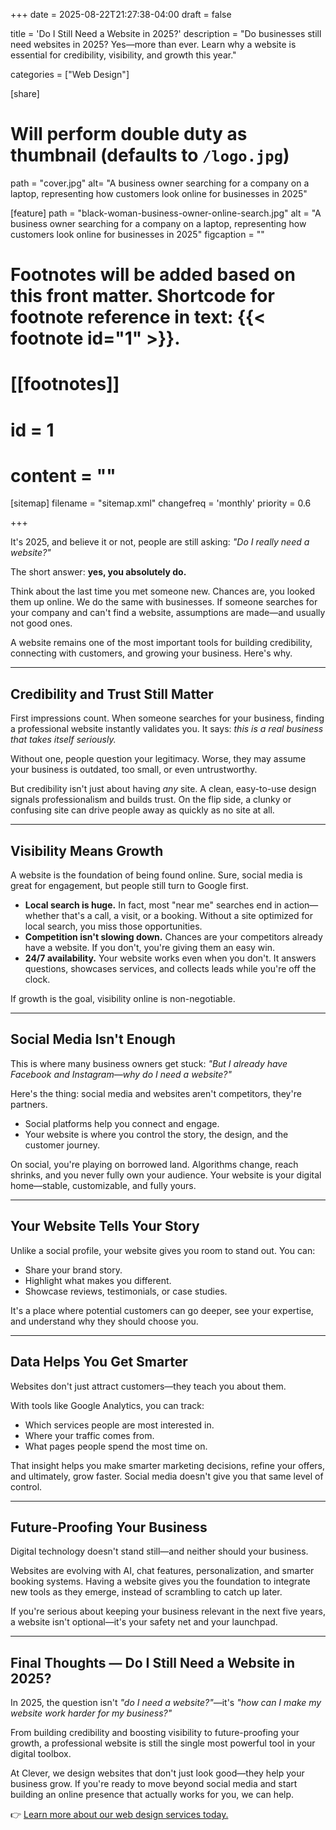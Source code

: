 +++
date = 2025-08-22T21:27:38-04:00
draft = false

   
title = 'Do I Still Need a Website in 2025?'
description = "Do businesses still need websites in 2025? Yes—more than ever. Learn why a website is essential for credibility, visibility, and growth this year."

categories = ["Web Design"]


[share]
# Will perform double duty as thumbnail (defaults to `/logo.jpg`)
path = "cover.jpg"
alt= "A business owner searching for a company on a laptop, representing how customers look online for businesses in 2025"

[feature]
path = "black-woman-business-owner-online-search.jpg"
alt = "A business owner searching for a company on a laptop, representing how customers look online for businesses in 2025"
figcaption = ""

# Footnotes will be added based on this front matter. Shortcode for footnote reference in text: {{< footnote id="1" >}}.

# [[footnotes]]
#   id = 1
#   content = ""

[sitemap]
  filename = "sitemap.xml"
  changefreq = 'monthly'
  priority = 0.6


+++


It's 2025, and believe it or not, people are still asking: *"Do I really need a website?"*  

The short answer: **yes, you absolutely do.**  

Think about the last time you met someone new. Chances are, you looked them up online. We do the same with businesses. If someone searches for your company and can't find a website, assumptions are made—and usually not good ones.  

A website remains one of the most important tools for building credibility, connecting with customers, and growing your business. Here's why.  

---

## Credibility and Trust Still Matter  

First impressions count. When someone searches for your business, finding a professional website instantly validates you. It says: *this is a real business that takes itself seriously.*  

Without one, people question your legitimacy. Worse, they may assume your business is outdated, too small, or even untrustworthy.  

But credibility isn't just about having *any* site. A clean, easy-to-use design signals professionalism and builds trust. On the flip side, a clunky or confusing site can drive people away as quickly as no site at all.  

---

## Visibility Means Growth  

A website is the foundation of being found online. Sure, social media is great for engagement, but people still turn to Google first.  

- **Local search is huge.** In fact, most "near me" searches end in action—whether that's a call, a visit, or a booking. Without a site optimized for local search, you miss those opportunities.  
- **Competition isn't slowing down.** Chances are your competitors already have a website. If you don't, you're giving them an easy win.  
- **24/7 availability.** Your website works even when you don't. It answers questions, showcases services, and collects leads while you're off the clock.  

If growth is the goal, visibility online is non-negotiable.  

---

## Social Media Isn't Enough  

This is where many business owners get stuck: *"But I already have Facebook and Instagram—why do I need a website?"*  

Here's the thing: social media and websites aren't competitors, they're partners.  

- Social platforms help you connect and engage.  
- Your website is where you control the story, the design, and the customer journey.  

On social, you're playing on borrowed land. Algorithms change, reach shrinks, and you never fully own your audience. Your website is your digital home—stable, customizable, and fully yours.  

---

## Your Website Tells Your Story  

Unlike a social profile, your website gives you room to stand out. You can:  

- Share your brand story.  
- Highlight what makes you different.  
- Showcase reviews, testimonials, or case studies.  

It's a place where potential customers can go deeper, see your expertise, and understand why they should choose you.  

---

## Data Helps You Get Smarter  

Websites don't just attract customers—they teach you about them.  

With tools like Google Analytics, you can track:  
- Which services people are most interested in.  
- Where your traffic comes from.  
- What pages people spend the most time on.  

That insight helps you make smarter marketing decisions, refine your offers, and ultimately, grow faster. Social media doesn't give you that same level of control.  

---

## Future-Proofing Your Business  

Digital technology doesn't stand still—and neither should your business.  

Websites are evolving with AI, chat features, personalization, and smarter booking systems. Having a website gives you the foundation to integrate new tools as they emerge, instead of scrambling to catch up later.  

If you're serious about keeping your business relevant in the next five years, a website isn't optional—it's your safety net and your launchpad.  

---

## Final Thoughts — Do I Still Need a Website in 2025?  

In 2025, the question isn't *"do I need a website?"*—it's *"how can I make my website work harder for my business?"*  

From building credibility and boosting visibility to future-proofing your growth, a professional website is still the single most powerful tool in your digital toolbox.  

At Clever, we design websites that don't just look good—they help your business grow. If you're ready to move beyond social media and start building an online presence that actually works for you, we can help.  

👉 [Learn more about our web design services today.](/bahamas-web-design-services/website-design-bahamas/)  


